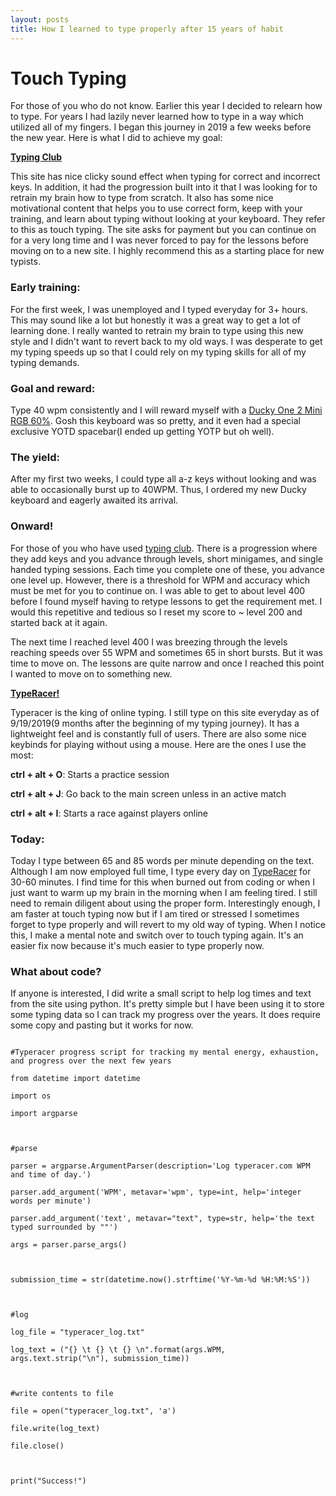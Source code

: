 ```yaml
---
layout: posts
title: How I learned to type properly after 15 years of habit
---
```


# Touch Typing 
  

For those of you who do not know. Earlier this year I decided to relearn how to type. For years I had lazily never learned how to type in a way which utilized all of my fingers. I began this journey in 2019 a few weeks before the new year. Here is what I did to achieve my goal: 
  

**[Typing Club](https://www.typingclub.com/)**

  

This site has nice clicky sound effect when typing for correct and incorrect keys. In addition, it had the progression built into it that I was looking for to retrain my brain how to type from scratch. It also has some nice motivational content that helps you to use correct form, keep with your training, and learn about typing without looking at your keyboard. They refer to this as touch typing. The site asks for payment but you can continue on for a very long time and I was never forced to pay for the lessons before moving on to a new site. I highly recommend this as a starting place for new typists.

### Early training:

For the first week, I was unemployed and I typed everyday for 3+ hours. This may sound like a lot but honestly it was a great way to get a lot of learning done. I really wanted to retrain my brain to type using this new style and I didn't want to revert back to my old ways. I was desperate to get my typing speeds up so that I could rely on my typing skills for all of my typing demands.

  
  

### Goal and reward:

Type 40 wpm consistently and I will reward myself with a [Ducky One 2 Mini RGB 60%](https://mechanicalkeyboards.com/shop/index.php?l=product_detail&p=4322). Gosh this keyboard was so pretty, and it even had a special exclusive YOTD spacebar(I ended up getting YOTP but oh well). 

  
  

### The yield:

  

After my first two weeks, I could type all a-z keys without looking and was able to occasionally burst up to 40WPM. Thus, I ordered my new Ducky keyboard and eagerly awaited its arrival.

  

### Onward!

  

For those of you who have used [typing club](https://www.typingclub.com/). There is a progression where they add keys and you advance through levels, short minigames, and single handed typing sessions. Each time you complete one of these, you advance one level up. However, there is a threshold for WPM and accuracy which must be met for you to continue on. I was able to get to about level 400 before I found myself having to retype lessons to get the requirement met. I would this repetitive and tedious so I reset my score to ~ level 200 and started back at it again.

  

The next time I reached level 400 I was breezing through the levels reaching speeds over 55 WPM and sometimes 65 in short bursts. But it was time to move on. The lessons are quite narrow and once I reached this point I wanted to move on to something new.

  

**[TypeRacer!](https://play.typeracer.com/)**

  

Typeracer is the king of online typing. I still type on this site everyday as of 9/19/2019(9 months after the beginning of my typing journey). It has a lightweight feel and is constantly full of users. There are also some nice keybinds for playing without using a mouse. Here are the ones I use the most:

  

**ctrl + alt + O**: Starts a practice session

**ctrl + alt + J**: Go back to the main screen unless in an active match

**ctrl + alt + I**: Starts a race against players online

  

### Today:

Today I type between 65 and 85 words per minute depending on the text. Although I am now employed full time, I type every day on [TypeRacer](https://play.typeracer.com/) for 30-60 minutes. I find time for this when burned out from coding or when I just want to warm up my brain in the morning when I am feeling tired. I still need to remain diligent about using the proper form. Interestingly enough, I am faster at touch typing now but if I am tired or stressed I sometimes forget to type properly and will revert to my old way of typing. When I notice this, I make a mental note and switch over to touch typing again. It's an easier fix now because it's much easier to type properly now.

  
  
  

### What about code?

If anyone is interested, I did write a small script to help log times and text from the site using python. It's pretty simple but I have been using it to store some typing data so I can track my progress over the years. It does require some copy and pasting but it works for now.

```

#Typeracer progress script for tracking my mental energy, exhaustion, and progress over the next few years

from datetime import datetime

import os

import argparse

  

#parse

parser = argparse.ArgumentParser(description='Log typeracer.com WPM and time of day.')

parser.add_argument('WPM', metavar='wpm', type=int, help='integer words per minute')

parser.add_argument('text', metavar="text", type=str, help='the text typed surrounded by ""')

args = parser.parse_args()

  

submission_time = str(datetime.now().strftime('%Y-%m-%d %H:%M:%S'))

  

#log

log_file = "typeracer_log.txt"

log_text = ("{} \t {} \t {} \n".format(args.WPM, args.text.strip("\n"), submission_time))

  

#write contents to file

file = open("typeracer_log.txt", 'a')

file.write(log_text)

file.close()

  

print("Success!")

  

```